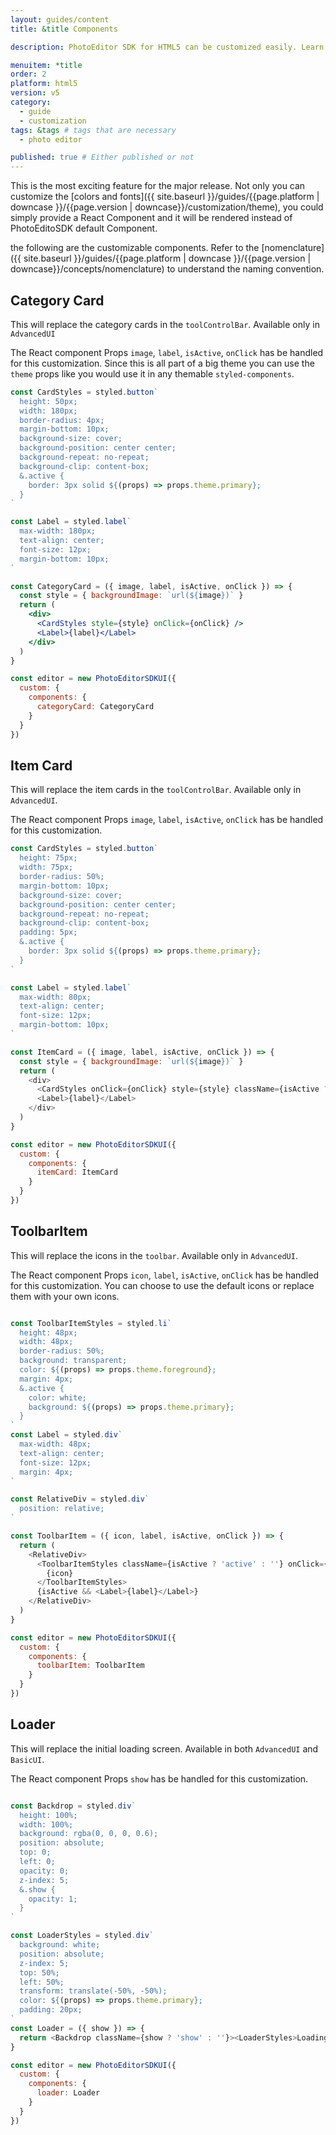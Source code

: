 ```yaml
---
layout: guides/content
title: &title Components

description: PhotoEditor SDK for HTML5 can be customized easily. Learn how to quickly set up your editor in the proper language for your target audience.

menuitem: *title
order: 2
platform: html5
version: v5
category:
  - guide
  - customization
tags: &tags # tags that are necessary
  - photo editor

published: true # Either published or not
---
```


This is the most exciting feature for the major release. Not only you can customize the [colors and fonts]({{ site.baseurl }}/guides/{{page.platform | downcase }}/{{page.version | downcase}}/customization/theme), you could simply provide a React Component and it will be rendered instead of PhotoEditoSDK default Component.

the following are the customizable components. Refer to the [nomenclature]({{ site.baseurl }}/guides/{{page.platform | downcase }}/{{page.version | downcase}}/concepts/nomenclature) to understand the naming convention.

## Category Card
This will replace the category cards in the `toolControlBar`. Available only in `AdvancedUI`

The React component Props `image`, `label`, `isActive`, `onClick` has be handled for this customization. Since this is all part of a big theme you can use the `theme` props like you would use it in any themable `styled-components`.

```jsx
const CardStyles = styled.button`
  height: 50px;
  width: 180px;
  border-radius: 4px;
  margin-bottom: 10px;
  background-size: cover;
  background-position: center center;
  background-repeat: no-repeat;
  background-clip: content-box;
  &.active {
    border: 3px solid ${(props) => props.theme.primary};
  }
`

const Label = styled.label`
  max-width: 180px;
  text-align: center;
  font-size: 12px;
  margin-bottom: 10px;
`

const CategoryCard = ({ image, label, isActive, onClick }) => {
  const style = { backgroundImage: `url(${image})` }
  return (
    <div>
      <CardStyles style={style} onClick={onClick} />
      <Label>{label}</Label>
    </div>
  )
}

const editor = new PhotoEditorSDKUI({
  custom: {
    components: {
      categoryCard: CategoryCard
    }
  }
})

```
## Item Card
This will replace the item cards in the `toolControlBar`. Available only in `AdvancedUI`.

The React component Props `image`, `label`, `isActive`, `onClick` has be handled for this customization.

```js
const CardStyles = styled.button`
  height: 75px;
  width: 75px;
  border-radius: 50%;
  margin-bottom: 10px;
  background-size: cover;
  background-position: center center;
  background-repeat: no-repeat;
  background-clip: content-box;
  padding: 5px;
  &.active {
    border: 3px solid ${(props) => props.theme.primary};
  }
`

const Label = styled.label`
  max-width: 80px;
  text-align: center;
  font-size: 12px;
  margin-bottom: 10px;
`

const ItemCard = ({ image, label, isActive, onClick }) => {
  const style = { backgroundImage: `url(${image})` }
  return (
    <div>
      <CardStyles onClick={onClick} style={style} className={isActive ? 'active' : ''} />
      <Label>{label}</Label>
    </div>
  )
}

const editor = new PhotoEditorSDKUI({
  custom: {
    components: {
      itemCard: ItemCard
    }
  }
})

```
## ToolbarItem
This will replace the icons in the `toolbar`. Available only in `AdvancedUI`.

The React component Props `icon`, `label`, `isActive`, `onClick` has be handled for this customization. You can choose to use the default icons or replace them with your own icons.

```js

const ToolbarItemStyles = styled.li`
  height: 48px;
  width: 48px;
  border-radius: 50%;
  background: transparent;
  color: ${(props) => props.theme.foreground};
  margin: 4px;
  &.active {
    color: white;
    background: ${(props) => props.theme.primary};
  }
`
const Label = styled.div`
  max-width: 48px;
  text-align: center;
  font-size: 12px;
  margin: 4px;
`

const RelativeDiv = styled.div`
  position: relative;
`

const ToolbarItem = ({ icon, label, isActive, onClick }) => {
  return (
    <RelativeDiv>
      <ToolbarItemStyles className={isActive ? 'active' : ''} onClick={onClick}>
        {icon}
      </ToolbarItemStyles>
      {isActive && <Label>{label}</Label>}
    </RelativeDiv>
  )
}

const editor = new PhotoEditorSDKUI({
  custom: {
    components: {
      toolbarItem: ToolbarItem
    }
  }
})

```
## Loader
This will replace the initial loading screen. Available in both `AdvancedUI` and `BasicUI`.

The React component Props `show` has be handled for this customization.

```js

const Backdrop = styled.div`
  height: 100%;
  width: 100%;
  background: rgba(0, 0, 0, 0.6);
  position: absolute;
  top: 0;
  left: 0;
  opacity: 0;
  z-index: 5;
  &.show {
    opacity: 1;
  }
`

const LoaderStyles = styled.div`
  background: white;
  position: absolute;
  z-index: 5;
  top: 50%;
  left: 50%;
  transform: translate(-50%, -50%);
  color: ${(props) => props.theme.primary};
  padding: 20px;
`
const Loader = ({ show }) => {
  return <Backdrop className={show ? 'show' : ''}><LoaderStyles>Loading ...</LoaderStyles></Backdrop>
}

const editor = new PhotoEditorSDKUI({
  custom: {
    components: {
      loader: Loader
    }
  }
})

```
